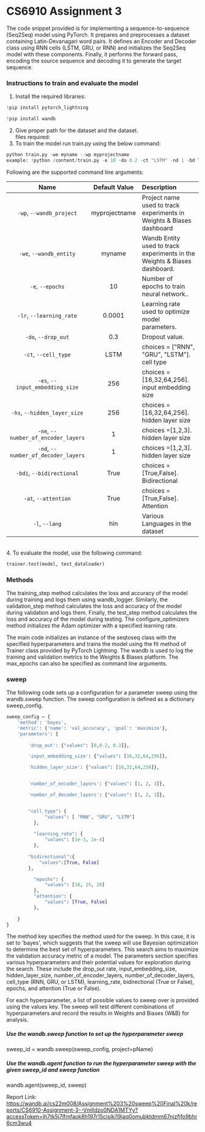 # CS6910 Assignment 3

The code snippet provided is for implementing a sequence-to-sequence (Seq2Seq) model using PyTorch. It prepares and preprocesses a dataset containing Latin-Devanagari word pairs. It defines an Encoder and Decoder class using RNN cells (LSTM, GRU, or RNN) and initializes the Seq2Seq model with these components. Finally, it performs the forward pass, encoding the source sequence and decoding it to generate the target sequence.

### Instructions to train and evaluate the model
1. Install the required libraries:
```python
!pip install pytorch_lightning

!pip install wandb
```
2. Give proper path for the dataset and the dataset.\
files required: 
4. To train the model run train.py using the below command: 
```python
python train.py -we myname --wp myprojectname
example: !python /content/train.py -e 10 -do 0.2 -ct "LSTM" -nd 1 -bd True -at True -es 256 -hs 256 -bdi "aksharantar_sampled/" -l "tel"
```
Following are the supported command line arguments:

|           Name           | Default Value | Description                                                               |
| :----------------------: | :-----------: | :------------------------------------------------------------------------ |
| `-wp`, `--wandb_project` | myprojectname | Project name used to track experiments in Weights & Biases dashboard      |
|  `-we`, `--wandb_entity` |     myname    | Wandb Entity used to track experiments in the Weights & Biases dashboard. |
|  `-e`, `--epochs` |     10    | Number of epochs to train neural network.. |
|  `-lr`, `--learning_rate` |     0.0001    | Learning rate used to optimize model parameters. |
|  `-do`, `--drop_out` |     0.3    | Dropout value. |
|  `-ct`, `--cell_type` |     LSTM    | choices = ["RNN", "GRU", "LSTM"]. cell type |
|  `-es`, `--input_embedding_size` |     256    | choices =[16,32,64,256]. input embedding size |
|  `-hs`, `--hidden_layer_size` |     256    | choices =[16,32,64,256]. hidden layer size |
|  `-ne`, `--number_of_encoder_layers` |     1    | choices =[1,2,3]. hidden layer size |
|  `-nd`, `--number_of_decoder_layers` |     1    | choices =[1,2,3]. hidden layer size |
|  `-bdi`, `--bidirectional` |     True    | choices =[True,False]. Bidirectional|
|  `-at`, `--attention` |     True    | choices =[True,False]. Attention|
|  `-l`, `--lang` |     hin    | Various Languages in the dataset|
\
4. To evaluate the model, use the following command:
```python
trainer.test(model, test_dataloader)
```
### Methods
The training_step method calculates the loss and accuracy of the model during training and logs them using wandb_logger. 
Similarly, the validation_step method calculates the loss and accuracy of the model during validation and logs them. 
Finally, the test_step method calculates the loss and accuracy of the model during testing.
The configure_optimizers method initializes the Adam optimizer with a specified learning rate.

The main code initializes an instance of the seqtoseq class with the specified hyperparameters and trains the model using the fit method of Trainer class provided by PyTorch Lightning. The wandb is used to log the training and validation metrics to the Weights & Biases platform. The max_epochs can also be specified as command line arguments.

### sweep
The following code sets up a configuration for a parameter sweep using the wandb.sweep function. The sweep configuration is defined as a dictionary sweep_config.
```python
sweep_config = {
    'method': 'bayes',
    'metric': {'name': 'val_accuracy', 'goal': 'maximize'},
    'parameters': {
        
        'drop_out': {"values": [0,0.2, 0.3]},

        'input_embedding_size': {"values": [16,32,64,256]},

        'hidden_layer_size': {"values": [16,32,64,256]},


        'number_of_encoder_layers': {"values": [1, 2, 3]},

        'number_of_decoder_layers': {"values": [1, 2, 3]},


        "cell_type": {
              "values": [ "RNN", "GRU", "LSTM"]
          },
          
          "learning_rate": {
              "values": [1e-3, 1e-4]
          },
       
        "bidirectional":{
            "values":[True, False]
        },

          "epochs": {
              "values": [10, 15, 20]
          },
          "attention": {
              "values": [True, False]
          },
          
    }
}
```
The method key specifies the method used for the sweep. In this case, it is set to 'bayes', which suggests that the sweep will use Bayesian optimization to determine the best set of hyperparameters.
This search aims to maximize the validation accuracy metric of a model. The parameters section specifies various hyperparameters and their potential values for exploration during the search. These include the drop_out rate, input_embedding_size, hidden_layer_size, number_of_encoder_layers, number_of_decoder_layers, cell_type (RNN, GRU, or LSTM), learning_rate, bidirectional (True or False), epochs, and attention (True or False).

For each hyperparameter, a list of possible values to sweep over is provided using the values key. The sweep will test different combinations of hyperparameters and record the results in Weights and Biases (W&B) for analysis.

##### Use the wandb.sweep function to set up the hyperparameter sweep
sweep_id = wandb.sweep(sweep_config, project=pName)

##### Use the wandb.agent function to run the hyperparameter sweep with the given sweep_id and sweep function
wandb.agent(sweep_id, sweep)

Report Link: https://wandb.ai/cs22m008/Assignment%203%20sweep%20Final%20k/reports/CS6910-Assignment-3--Vmlldzo0NDA1MTYy?accessToken=jh7tk5j7lfmfaok8h197r15cisiki19iaq0omubktdmm67njzfjfo9bhr6cm3wu4




